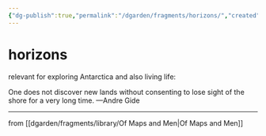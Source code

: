 ```yaml
---
{"dg-publish":true,"permalink":"/dgarden/fragments/horizons/","created":"2025-08-18T23:12:51.555-04:00","updated":"2025-08-18T23:13:33.859-04:00"}
---
```



# horizons
relevant for exploring Antarctica and also living life:

One does not discover new lands without consenting to lose sight of the shore for a very long time. 
—Andre Gide

---
from [[dgarden/fragments/library/Of Maps and Men\|Of Maps and Men]]